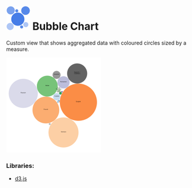 # ![](icon.svg) Bubble Chart

Custom view that shows aggregated data with coloured circles sized by a measure. 

![screenshot](thumbnail.png)

### Libraries:
 - [d3.js](https://d3js.org/)